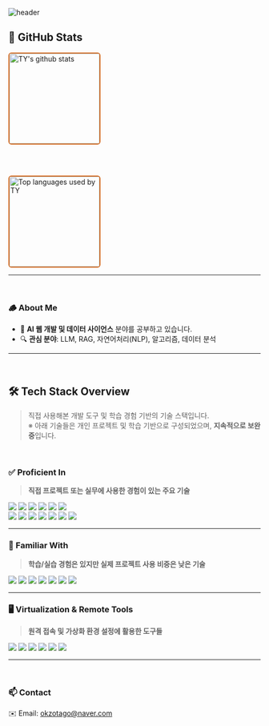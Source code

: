 <!-- 헤더 -->
![header](https://capsule-render.vercel.app/api?type=venom&height=280&text=Welcome%20to%20Taeyeon's%20GitHub&fontSize=50&fontColor=D2691E&color=0:F5DEB3,100:FFF5E1&stroke=D2691E)

## 🤎 GitHub Stats

<!-- GitHub 활동 통계 -->
<a href="https://github.com/xodus123">
  <img align="center" style="height:180px;border:2px solid #D2691E;border-radius:6px;" 
       src="https://github-readme-stats.vercel.app/api?username=xodus123&show_icons=true&title_color=8B4513&text_color=3E2C23&icon_color=DAA520&bg_color=FFF5E1&border_color=FFF5E1" 
       alt="TY's github stats" />
</a>

<br><br>

<!-- 가장 많이 사용한 언어 -->
<a href="https://github.com/xodus123">
  <img align="center" style="height:180px;border:2px solid #D2691E;border-radius:6px;" 
       src="https://github-readme-stats.vercel.app/api/top-langs/?username=xodus123&layout=compact&title_color=8B4513&text_color=3E2C23&bg_color=FFF5E1&border_color=FFF5E1" 
       alt="Top languages used by TY" />
</a>

---
<br>

### 🪵 About Me

- 🌿 **AI 웹 개발 및 데이터 사이언스** 분야를 공부하고 있습니다.  
- 🔍 **관심 분야**: LLM, RAG, 자연어처리(NLP), 알고리즘, 데이터 분석

---
<br>

## 🛠️ Tech Stack Overview  
> 직접 사용해본 개발 도구 및 학습 경험 기반의 기술 스택입니다.  
> ※ 아래 기술들은 개인 프로젝트 및 학습 기반으로 구성되었으며, **지속적으로 보완 중**입니다.

<br>

### ✅ Proficient In  
> **직접 프로젝트 또는 실무에 사용한 경험이 있는 주요 기술**

<img src="https://img.shields.io/badge/Python-8B4513?style=flat-square&logo=Python&logoColor=white"/> <img src="https://img.shields.io/badge/VSCode-A0522D?style=flat-square&logo=Visual%20Studio%20Code&logoColor=white"/> <img src="https://img.shields.io/badge/Jupyter-D2691E?style=flat-square&logo=Jupyter&logoColor=white"/> <img src="https://img.shields.io/badge/Google_Colab-F4A460?style=flat-square&logo=Google%20Colab&logoColor=white"/> <img src="https://img.shields.io/badge/Git-CD5C5C?style=flat-square&logo=Git&logoColor=white"/> <img src="https://img.shields.io/badge/GitHub-3E2C23?style=flat-square&logo=GitHub&logoColor=white"/><br>
<img src="https://img.shields.io/badge/Transformers-D2691E?style=flat-square&logo=OpenAI&logoColor=white"/> <img src="https://img.shields.io/badge/PyTorch-A0522D?style=flat-square&logo=PyTorch&logoColor=white"/> <img src="https://img.shields.io/badge/TensorFlow-CD853F?style=flat-square&logo=TensorFlow&logoColor=white"/> <img src="https://img.shields.io/badge/LangChain-8B4513?style=flat-square&logo=LangChain&logoColor=white"/> <img src="https://img.shields.io/badge/NumPy-DEB887?style=flat-square&logo=NumPy&logoColor=black"/> <img src="https://img.shields.io/badge/Pandas-F5DEB3?style=flat-square&logo=Pandas&logoColor=black"/> <img src="https://img.shields.io/badge/scikit--learn-FFF5E1?style=flat-square&logo=scikit-learn&logoColor=black"/>

---

### 🌱 Familiar With  
> **학습/실습 경험은 있지만 실제 프로젝트 사용 비중은 낮은 기술**

<img src="https://img.shields.io/badge/Java-8B4513?style=flat-square&logo=OpenJDK&logoColor=white"/> <img src="https://img.shields.io/badge/JavaScript-F5DEB3?style=flat-square&logo=JavaScript&logoColor=black"/> <img src="https://img.shields.io/badge/HTML5-CD853F?style=flat-square&logo=HTML5&logoColor=white"/> <img src="https://img.shields.io/badge/CSS3-DEB887?style=flat-square&logo=CSS3&logoColor=white"/> <img src="https://img.shields.io/badge/RaspberryPi-A0522D?style=flat-square&logo=Raspberry%20Pi&logoColor=white"/> <img src="https://img.shields.io/badge/MySQL-8B4513?style=flat-square&logo=MySQL&logoColor=white"/> <img src="https://img.shields.io/badge/Tableau-D2691E?style=flat-square&logo=Tableau&logoColor=white"/>  

---

### 🖥 Virtualization & Remote Tools  
> **원격 접속 및 가상화 환경 설정에 활용한 도구들**

<img src="https://img.shields.io/badge/RealVNC-6B4226?style=flat-square&logo=RealVNC&logoColor=white"/> <img src="https://img.shields.io/badge/Tera_Term-8B7355?style=flat-square&logo=Tera_Term&logoColor=white"/> <img src="https://img.shields.io/badge/VirtualBox-5C4033?style=flat-square&logo=VirtualBox&logoColor=white"/> <img src="https://img.shields.io/badge/VMware-A0522D?style=flat-square&logo=VMware&logoColor=white"/> <img src="https://img.shields.io/badge/Linux-F4A460?style=flat-square&logo=Linux&logoColor=black"/> <img src="https://img.shields.io/badge/Ubuntu-DEB887?style=flat-square&logo=Ubuntu&logoColor=white"/>  

---
<br>

### 📫 Contact

✉️ Email: [okzotago@naver.com](mailto:okzotago@naver.com)


